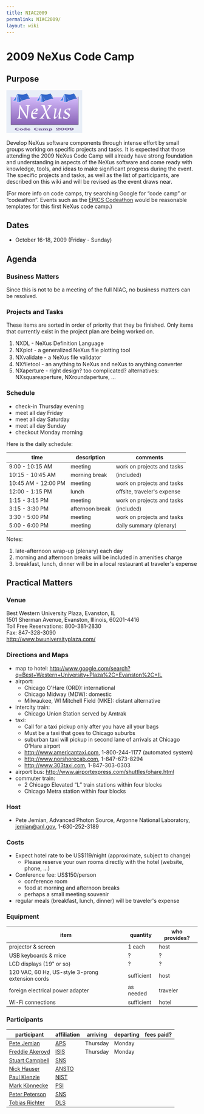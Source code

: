 ```yaml
---
title: NIAC2009
permalink: NIAC2009/
layout: wiki
---
```


2009 NeXus Code Camp
====================

Purpose
-------

<img src="NeXusCodeCamp2009-logo.png" title="logo for the 2009 NeXus Code Camp" alt="logo for the 2009 NeXus Code Camp" width="200" />

Develop NeXus software components through intense effort by small groups
working on specific projects and tasks. It is expected that those
attending the 2009 NeXus Code Camp will already have strong foundation
and understanding in aspects of the NeXus software and come ready with
knowledge, tools, and ideas to make significant progress during the
event. The specific projects and tasks, as well as the list of
participants, are described on this wiki and will be revised as the
event draws near.

(For more info on code camps, try searching Google for “code camp” or
“codeathon”. Events such as the [EPICS
Codeathon](http://www.aps.anl.gov/epics/meetings/codeathon.php) would be
reasonable templates for this first NeXus code camp.)

Dates
-----

-   October 16-18, 2009 (Friday - Sunday)

Agenda
------

### Business Matters

Since this is not to be a meeting of the full NIAC, no business matters
can be resolved.

### Projects and Tasks

These items are sorted in order of priority that they be finished. Only
items that currently exist in the project plan are being worked on.

1.  NXDL - NeXus Definition Language
2.  NXplot - a generalized NeXus ﬁle plotting tool
3.  NXvalidate - a NeXus ﬁle validator
4.  NXfiletool - an anything to NeXus and neXus to anything converter
5.  NXaperture - right design? too complicated? alternatives:
    NXsquareaperture, NXroundaperture, ...

### Schedule

-   check-in Thursday evening
-   meet all day Friday
-   meet all day Saturday
-   meet all day Sunday
-   checkout Monday morning

Here is the daily schedule:

| time                | description     | comments                    |
|---------------------|-----------------|-----------------------------|
| 9:00 - 10:15 AM     | meeting         | work on projects and tasks  |
| 10:15 - 10:45 AM    | morning break   | (included)                  |
| 10:45 AM - 12:00 PM | meeting         | work on projects and tasks  |
| 12:00 - 1:15 PM     | lunch           | offsite, traveler's expense |
| 1:15 - 3:15 PM      | meeting         | work on projects and tasks  |
| 3:15 - 3:30 PM      | afternoon break | (included)                  |
| 3:30 - 5:00 PM      | meeting         | work on projects and tasks  |
| 5:00 - 6:00 PM      | meeting         | daily summary (plenary)     |

Notes:

1.  late-afternoon wrap-up (plenary) each day
2.  morning and afternoon breaks will be included in amenities charge
3.  breakfast, lunch, dinner will be in a local restaurant at traveler's
    expense

Practical Matters
-----------------

### Venue

Best Western University Plaza, Evanston, IL  
1501 Sherman Avenue, Evanston, Illinois, 60201-4416  
Toll Free Reservations: 800-381-2830  
Fax: 847-328-3090  
<http://www.bwuniversityplaza.com/>

### Directions and Maps

-   map to hotel:
    <http://www.google.com/search?q=Best+Western+University+Plaza%2C+Evanston%2C+IL>
-   airport:
    -   Chicago O'Hare (ORD): international
    -   Chicago Midway (MDW): domestic
    -   Milwaukee, WI Mitchell Field (MKE): distant alternative
-   intercity train:
    -   Chicago Union Station served by Amtrak
-   taxi:
    -   Call for a taxi pickup only after you have all your bags
    -   Must be a taxi that goes to Chicago suburbs
    -   suburban taxi will pickup in second lane of arrivals at Chicago
        O'Hare airport
    -   <http://www.americantaxi.com>, 1-800-244-1177 (automated system)
    -   <http://www.norshorecab.com>, 1-847-673-8294
    -   <http://www.303taxi.com>, 1-847-303-0303
-   airport bus: <http://www.airportexpress.com/shuttles/ohare.html>
-   commuter train:
    -   2 Chicago Elevated “L” train stations within four blocks
    -   Chicago Metra station within four blocks

### Host

-   Pete Jemian, Advanced Photon Source, Argonne National Laboratory,
    jemian@anl.gov, 1-630-252-3189

### Costs

-   Expect hotel rate to be US$119/night (approximate, subject to
    change)
    -   Please reserve your own rooms directly with the hotel (website,
        phone, ...)
-   Conference fee: US$150/person
    -   conference room
    -   food at morning and afternoon breaks
    -   perhaps a small meeting souvenir
-   regular meals (breakfast, lunch, dinner) will be traveler's expense

### Equipment

| item                                             | quantity   | who provides? |
|--------------------------------------------------|------------|---------------|
| projector & screen                               | 1 each     | host          |
| USB keyboards & mice                             | ?          | ?             |
| LCD displays (19" or so)                         | ?          | ?             |
| 120 VAC, 60 Hz, US-style 3-prong extension cords | sufficient | host          |
| foreign electrical power adapter                 | as needed  | traveler      |
| Wi-Fi connections                                | sufficient | hotel         |

### Participants

| participant                                          | affiliation                       | arriving | departing | fees paid? |
|------------------------------------------------------|-----------------------------------|----------|-----------|------------|
| [Pete Jemian](User%3APete_Jemian "wikilink")         | [APS](http://www.aps.anl.gov)     | Thursday | Monday    |            |
| [Freddie Akeroyd](User%3AFreddie_Akeroyd "wikilink") | [ISIS](http://www.isis.rl.ac.uk/) | Thursday | Monday    |            |
| [Stuart Campbell](User%3AStuart_Campbell "wikilink") | [SNS](http://www.sns.gov)         |          |           |            |
| [Nick Hauser](User%3Anick "wikilink")                | [ANSTO](http://www.ansto.gov.au/) |          |           |            |
| [Paul Kienzle](User%3APaul_Kienzle "wikilink")       | [NIST](http://www.nist.gov)       |          |           |            |
| [Mark Könnecke](User%3AMark_Koennecke "wikilink")    | [PSI](http://www.psi.ch)          |          |           |            |
| [Peter Peterson](User%3APeter_Peterson "wikilink")   | [SNS](http://www.sns.gov)         |          |           |            |
| [Tobias Richter](User%3ATobias_Richter "wikilink")   | [DLS](http://www.diamond.ac.uk)   |          |           |            |


